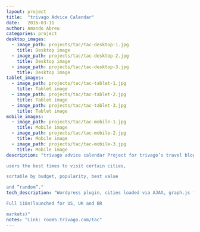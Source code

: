 ```yaml
---
layout: project
title:  "trivago Advice Calendar"
date:   2016-03-11
author: Amando Abreu
categories: project
desktop_images:
  - image_path: projects/tac/tac-desktop-1.jpg
    title: Desktop image
  - image_path: projects/tac/tac-desktop-2.jpg
    title: Desktop image
  - image_path: projects/tac/tac-desktop-3.jpg
    title: Desktop image
tablet_images:
  - image_path: projects/tac/tac-tablet-1.jpg
    title: Tablet image
  - image_path: projects/tac/tac-tablet-2.jpg
    title: Tablet image
  - image_path: projects/tac/tac-tablet-3.jpg
    title: Tablet image
mobile_images:
  - image_path: projects/tac/tac-mobile-1.jpg
    title: Mobile image
  - image_path: projects/tac/tac-mobile-2.jpg
    title: Mobile image
  - image_path: projects/tac/tac-mobile-3.jpg
    title: Mobile image
description: "trivago advice calendar Project for trivago’s travel blog, shows

users the best times to visit certain cities,

sortable by budget, popularity, best value

and “random”."
tech_description: "Wordpress plugin, cities loaded via AJAX, graph.js for graphs.

Full i18n(launched for US, UK and BR

markets)"
notes: "Link: room5.trivago.com/tac"
---
```

